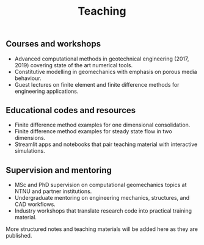 ﻿---
layout: default
title: Teaching
permalink: /teaching/
---

## Courses and workshops

- Advanced computational methods in geotechnical engineering (2017, 2019) covering state of the art numerical tools.
- Constitutive modelling in geomechanics with emphasis on porous media behaviour.
- Guest lectures on finite element and finite difference methods for engineering applications.

## Educational codes and resources

- Finite difference method examples for one dimensional consolidation.
- Finite difference method examples for steady state flow in two dimensions.
- Streamlit apps and notebooks that pair teaching material with interactive simulations.

## Supervision and mentoring

- MSc and PhD supervision on computational geomechanics topics at NTNU and partner institutions.
- Undergraduate mentoring on engineering mechanics, structures, and CAD workflows.
- Industry workshops that translate research code into practical training material.

More structured notes and teaching materials will be added here as they are published.

